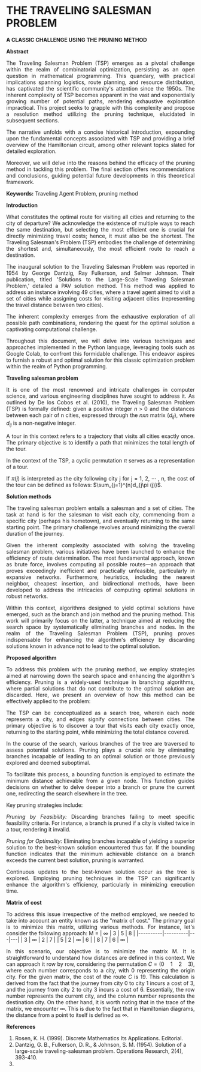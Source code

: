 # THE TRAVELING SALESMAN PROBLEM
**A CLASSIC CHALLENGE USING THE PRUNING METHOD**

**Abstract** 
<div style="text-align: justify;">

The Traveling Salesman Problem (TSP) emerges as a pivotal challenge within the realm of combinatorial optimization, persisting as an open question in mathematical programming. This quandary, with practical implications spanning logistics, route planning, and resource distribution, has captivated the scientific community's attention since the 1950s. The inherent complexity of TSP becomes apparent in the vast and exponentially growing number of potential paths, rendering exhaustive exploration impractical. This project seeks to grapple with this complexity and propose a resolution method utilizing the pruning technique, elucidated in subsequent sections.

The narrative unfolds with a concise historical introduction, expounding upon the fundamental concepts associated with TSP and providing a brief overview of the Hamiltonian circuit, among other relevant topics slated for detailed exploration.

Moreover, we will delve into the reasons behind the efficacy of the pruning method in tackling this problem. The final section offers recommendations and conclusions, guiding potential future developments in this theoretical framework.

**Keywords:** Traveling Agent Problem, pruning method

**Introduction**

What constitutes the optimal route for visiting all cities and returning to the city of departure? We acknowledge the existence of multiple ways to reach the same destination, but selecting the most efficient one is crucial for directly minimizing travel costs; hence, it must also be the shortest. The Traveling Salesman's Problem (TSP) embodies the challenge of determining the shortest and, simultaneously, the most efficient route to reach a destination.

The inaugural solution to the Traveling Salesman Problem was reported in 1954 by George Dantzig, Ray Fulkerson, and Selmer Johnson. Their publication, titled 'Solutions to the Large-Scale Traveling Salesman Problem,' detailed a PAV solution method. This method was applied to address an instance involving 49 cities, where a travel agent aimed to visit a set of cities while assigning costs for visiting adjacent cities (representing the travel distance between two cities).

The inherent complexity emerges from the exhaustive exploration of all possible path combinations, rendering the quest for the optimal solution a captivating computational challenge.

Throughout this document, we will delve into various techniques and approaches implemented in the Python language, leveraging tools such as Google Colab, to confront this formidable challenge. This endeavor aspires to furnish a robust and optimal solution for this classic optimization problem within the realm of Python programming.

**Traveling salesman problem**

It is one of the most renowned and intricate challenges in computer science, and various engineering disciplines have sought to address it. As outlined by De los Cobos et al. (2010), the Traveling Salesman Problem (TSP) is formally defined: given a positive integer  $n>0$ and the distances between each pair of n cities, expressed through the $n x n$ matrix $(d_{ij})$, where $d_{ij}$ is a non-negative integer. 

A tour in this context refers to a trajectory that visits all cities exactly once. The primary objective is to identify a path that minimizes the total length of the tour.

In the context of the TSP, a cyclic permutation $\pi$ serves as a representation of a tour. 

If $\pi(j)$ is interpreted as the city following city j for j = 1, 2, ··· , n, the cost of the tour can be defined as follows:
$\sum_{j=1}^{n}d_{j\pi (j)}$.

**Solution methods**

The traveling salesman problem entails a salesman and a set of cities. The task at hand is for the salesman to visit each city, commencing from a specific city (perhaps his hometown), and eventually returning to the same starting point. The primary challenge revolves around minimizing the overall duration of the journey.

Given the inherent complexity associated with solving the traveling salesman problem, various initiatives have been launched to enhance the efficiency of route determination. The most fundamental approach, known as brute force, involves computing all possible routes—an approach that proves exceedingly inefficient and practically unfeasible, particularly in expansive networks. Furthermore, heuristics, including the nearest neighbor, cheapest insertion, and bidirectional methods, have been developed to address the intricacies of computing optimal solutions in robust networks.

Within this context, algorithms designed to yield optimal solutions have emerged, such as the branch and join method and the pruning method. This work will primarily focus on the latter, a technique aimed at reducing the search space by systematically eliminating branches and nodes. In the realm of the Traveling Salesman Problem (TSP), pruning proves indispensable for enhancing the algorithm's efficiency by discarding solutions known in advance not to lead to the optimal solution.

**Proposed algorithm**

To address this problem with the pruning method, we employ strategies aimed at narrowing down the search space and enhancing the algorithm's efficiency. Pruning is a widely-used technique in branching algorithms, where partial solutions that do not contribute to the optimal solution are discarded. Here, we present an overview of how this method can be effectively applied to the problem:

The TSP can be conceptualized as a search tree, wherein each node represents a city, and edges signify connections between cities. The primary objective is to discover a tour that visits each city exactly once, returning to the starting point, while minimizing the total distance covered.

In the course of the search, various branches of the tree are traversed to assess potential solutions. Pruning plays a crucial role by eliminating branches incapable of leading to an optimal solution or those previously explored and deemed suboptimal.

To facilitate this process, a bounding function is employed to estimate the minimum distance achievable from a given node. This function guides decisions on whether to delve deeper into a branch or prune the current one, redirecting the search elsewhere in the tree.

Key pruning strategies include:

*Pruning by Feasibility:* Discarding branches failing to meet specific feasibility criteria. For instance, a branch is pruned if a city is visited twice in a tour, rendering it invalid.

*Pruning for Optimality:* Eliminating branches incapable of yielding a superior solution to the best-known solution encountered thus far. If the bounding function indicates that the minimum achievable distance on a branch exceeds the current best solution, pruning is warranted.

Continuous updates to the best-known solution occur as the tree is explored. Employing pruning techniques in the TSP can significantly enhance the algorithm's efficiency, particularly in minimizing execution time.

__Matrix of cost__

To address this issue irrespective of the method employed, we needed to take into account an entity known as the "matrix of cost." The primary goal is to minimize this matrix, utilizing various methods. For instance, let's consider the following approach:
M =
| $\infty$ | 3 | 5 | 8 |
|----------|----------|---|---|
| 3 | $\infty$ | 2 | 7 |
| 5 | 2 | $\infty$ | 6 |
| 8 | 7 | 6 | $\infty$ |

In this scenario, our objective is to minimize the matrix M. It is straightforward to understand how distances are defined in this context. We can approach it row by row, considering the permutation $C = (0 \quad 1 \quad 2 \quad 3)$, where each number corresponds to a city, with 0 representing the origin city. For the given matrix, the cost of the route $C$ is 19. This calculation is derived from the fact that the journey from city 0 to city 1 incurs a cost of 3, and the journey from city 2 to city 3 incurs a cost of 6. Essentially, the row number represents the current city, and the column number represents the destination city. On the other hand, it is worth noting that in the trace of the matrix, we encounter 
$\infty$. This is due to the fact that in Hamiltonian diagrams, the distance from a point to itself is defined as $\infty$.







</div>

**References**

1. Rosen, K. H. (1999). Discrete Mathematics Its Applications. Editorial.
2. Dantzig, G. B., Fulkerson, D. R., & Johnson, S. M. (1954). Solution of a large-scale traveling-salesman problem. Operations Research, 2(4), 393-410.
3. 


